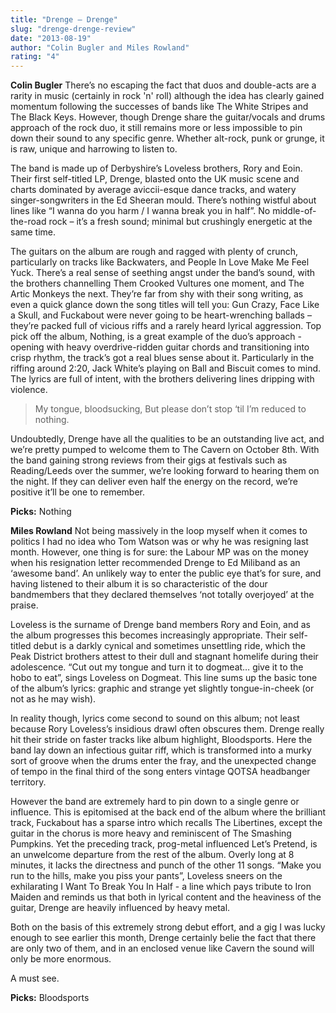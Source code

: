 ```yaml
---
title: "Drenge – Drenge"
slug: "drenge-drenge-review"
date: "2013-08-19"
author: "Colin Bugler and Miles Rowland"
rating: "4"
---
```


**Colin Bugler** There’s no escaping the fact that duos and double-acts are a rarity in music (certainly in rock 'n' roll) although the idea has clearly gained momentum following the successes of bands like The White Stripes and The Black Keys. However, though Drenge share the guitar/vocals and drums approach of the rock duo, it still remains more or less impossible to pin down their sound to any specific genre. Whether alt-rock, punk or grunge, it is raw, unique and harrowing to listen to.

The band is made up of Derbyshire’s Loveless brothers, Rory and Eoin. Their first self-titled LP, Drenge, blasted onto the UK music scene and charts dominated by average aviccii-esque dance tracks, and watery singer-songwriters in the Ed Sheeran mould. There’s nothing wistful about lines like “I wanna do you harm / I wanna break you in half”. No middle-of-the-road rock – it’s a fresh sound; minimal but crushingly energetic at the same time.

The guitars on the album are rough and ragged with plenty of crunch, particularly on tracks like Backwaters, and People In Love Make Me Feel Yuck. There’s a real sense of seething angst under the band’s sound, with the brothers channelling Them Crooked Vultures one moment, and The Artic Monkeys the next. They’re far from shy with their song writing, as even a quick glance down the song titles will tell you: Gun Crazy, Face Like a Skull, and Fuckabout were never going to be heart-wrenching ballads – they’re packed full of vicious riffs and a rarely heard lyrical aggression. Top pick off the album, Nothing, is a great example of the duo’s approach - opening with heavy overdrive-ridden guitar chords and transitioning into crisp rhythm, the track’s got a real blues sense about it. Particularly in the riffing around 2:20, Jack White’s playing on Ball and Biscuit comes to mind. The lyrics are full of intent, with the brothers delivering lines dripping with violence.

> My tongue, bloodsucking, But please don’t stop ‘til I’m reduced to nothing.

Undoubtedly, Drenge have all the qualities to be an outstanding live act, and we’re pretty pumped to welcome them to The Cavern on October 8th. With the band gaining strong reviews from their gigs at festivals such as Reading/Leeds over the summer, we’re looking forward to hearing them on the night. If they can deliver even half the energy on the record, we’re positive it’ll be one to remember.

**Picks:** Nothing

**Miles Rowland** Not being massively in the loop myself when it comes to politics I had no idea who Tom Watson was or why he was resigning last month. However, one thing is for sure: the Labour MP was on the money when his resignation letter recommended Drenge to Ed Miliband as an ‘awesome band’. An unlikely way to enter the public eye that’s for sure, and having listened to their album it is so characteristic of the dour bandmembers that they declared themselves ‘not totally overjoyed’ at the praise.

Loveless is the surname of Drenge band members Rory and Eoin, and as the album progresses this becomes increasingly appropriate. Their self-titled debut is a darkly cynical and sometimes unsettling ride, which the Peak District brothers attest to their dull and stagnant homelife during their adolescence. “Cut out my tongue and turn it to dogmeat… give it to the hobo to eat”, sings Loveless on Dogmeat. This line sums up the basic tone of the album’s lyrics: graphic and strange yet slightly tongue-in-cheek (or not as he may wish).

In reality though, lyrics come second to sound on this album; not least because Rory Loveless’s insidious drawl often obscures them. Drenge really hit their stride on faster tracks like album highlight, Bloodsports. Here the band lay down an infectious guitar riff, which is transformed into a murky sort of groove when the drums enter the fray, and the unexpected change of tempo in the final third of the song enters vintage QOTSA headbanger territory.

However the band are extremely hard to pin down to a single genre or influence. This is epitomised at the back end of the album where the brilliant track, Fuckabout has a sparse intro which recalls The Libertines, except the guitar in the chorus is more heavy and reminiscent of The Smashing Pumpkins. Yet the preceding track, prog-metal influenced Let’s Pretend, is an unwelcome departure from the rest of the album. Overly long at 8 minutes, it lacks the directness and punch of the other 11 songs. “Make you run to the hills, make you piss your pants”, Loveless sneers on the exhilarating I Want To Break You In Half - a line which pays tribute to Iron Maiden and reminds us that both in lyrical content and the heaviness of the guitar, Drenge are heavily influenced by heavy metal.

Both on the basis of this extremely strong debut effort, and a gig I was lucky enough to see earlier this month, Drenge certainly belie the fact that there are only two of them, and in an enclosed venue like Cavern the sound will only be more enormous.

A must see.

**Picks:** Bloodsports
